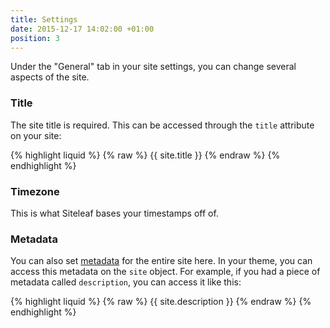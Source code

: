 ```yaml
---
title: Settings
date: 2015-12-17 14:02:00 +01:00
position: 3
---
```


Under the "General" tab in your site settings, you can change several aspects of the site.

### Title

The site title is required. This can be accessed through the `title` attribute on your site:

{% highlight liquid %}
{% raw %}
{{ site.title }}
{% endraw %}
{% endhighlight %}

### Timezone

This is what Siteleaf bases your timestamps off of.

### Metadata

You can also set [metadata](/content/metadata) for the entire site here. In your theme, you can access this metadata on the `site` object. For example, if you had a piece of metadata called `description`, you can access it like this:

{% highlight liquid %}
{% raw %}
{{ site.description }}
{% endraw %}
{% endhighlight %}
